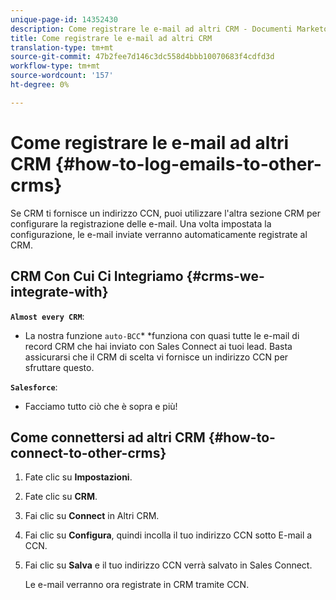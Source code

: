 ```yaml
---
unique-page-id: 14352430
description: Come registrare le e-mail ad altri CRM - Documenti Marketo - Documentazione prodotto
title: Come registrare le e-mail ad altri CRM
translation-type: tm+mt
source-git-commit: 47b2fee7d146c3dc558d4bbb10070683f4cdfd3d
workflow-type: tm+mt
source-wordcount: '157'
ht-degree: 0%

---
```



# Come registrare le e-mail ad altri CRM {#how-to-log-emails-to-other-crms}

Se CRM ti fornisce un indirizzo CCN, puoi utilizzare l&#39;altra sezione CRM per configurare la registrazione delle e-mail. Una volta impostata la configurazione, le e-mail inviate verranno automaticamente registrate al CRM.

## CRM Con Cui Ci Integriamo {#crms-we-integrate-with}

**`Almost every CRM`**:

* La nostra funzione `auto-BCC`* *funziona con quasi tutte le e-mail di record CRM che hai inviato con Sales Connect ai tuoi lead. Basta assicurarsi che il CRM di scelta vi fornisce un indirizzo CCN per sfruttare questo.

**`Salesforce`**:

* Facciamo tutto ciò che è sopra e più!

## Come connettersi ad altri CRM {#how-to-connect-to-other-crms}

1. Fate clic su **Impostazioni**.
1. Fate clic su **CRM**.
1. Fai clic su **Connect** in Altri CRM.
1. Fai clic su **Configura**, quindi incolla il tuo indirizzo CCN sotto E-mail a CCN.
1. Fai clic su **Salva** e il tuo indirizzo CCN verrà salvato in Sales Connect.

   Le e-mail verranno ora registrate in CRM tramite CCN.


